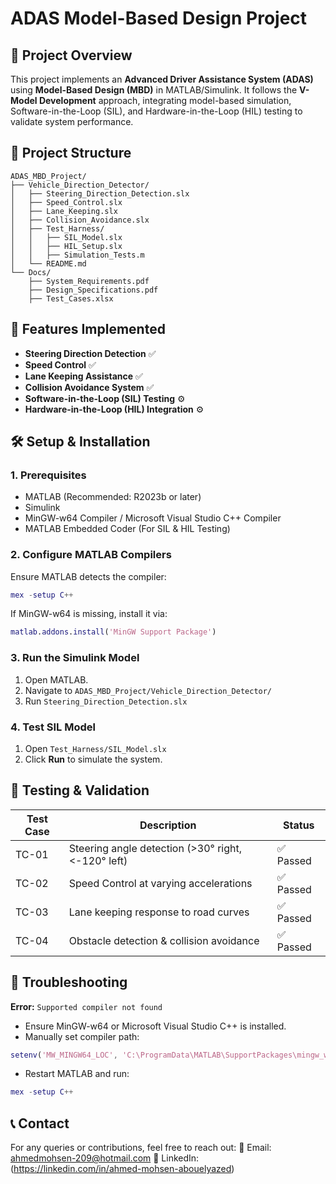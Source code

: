 # ADAS Model-Based Design Project

## 📌 Project Overview
This project implements an **Advanced Driver Assistance System (ADAS)** using **Model-Based Design (MBD)** in MATLAB/Simulink. It follows the **V-Model Development** approach, integrating model-based simulation, Software-in-the-Loop (SIL), and Hardware-in-the-Loop (HIL) testing to validate system performance.

## 📂 Project Structure
```
ADAS_MBD_Project/
├── Vehicle_Direction_Detector/
│   ├── Steering_Direction_Detection.slx
│   ├── Speed_Control.slx
│   ├── Lane_Keeping.slx
│   ├── Collision_Avoidance.slx
│   ├── Test_Harness/
│   │   ├── SIL_Model.slx
│   │   ├── HIL_Setup.slx
│   │   ├── Simulation_Tests.m
│   └── README.md
└── Docs/
    ├── System_Requirements.pdf
    ├── Design_Specifications.pdf
    ├── Test_Cases.xlsx
```

## 🚗 Features Implemented
- **Steering Direction Detection** ✅
- **Speed Control** ✅
- **Lane Keeping Assistance** ✅
- **Collision Avoidance System** ✅
- **Software-in-the-Loop (SIL) Testing** ⚙️
- **Hardware-in-the-Loop (HIL) Integration** ⚙️

## 🛠️ Setup & Installation
### **1. Prerequisites**
- MATLAB (Recommended: R2023b or later)
- Simulink
- MinGW-w64 Compiler / Microsoft Visual Studio C++ Compiler
- MATLAB Embedded Coder (For SIL & HIL Testing)

### **2. Configure MATLAB Compilers**
Ensure MATLAB detects the compiler:
```matlab
mex -setup C++
```
If MinGW-w64 is missing, install it via:
```matlab
matlab.addons.install('MinGW Support Package')
```

### **3. Run the Simulink Model**
1. Open MATLAB.
2. Navigate to `ADAS_MBD_Project/Vehicle_Direction_Detector/`
3. Run `Steering_Direction_Detection.slx`

### **4. Test SIL Model**
1. Open `Test_Harness/SIL_Model.slx`
2. Click **Run** to simulate the system.

## 🧪 Testing & Validation
| Test Case | Description | Status |
|-----------|------------|--------|
| TC-01 | Steering angle detection (>30° right, <-120° left) | ✅ Passed |
| TC-02 | Speed Control at varying accelerations | ✅ Passed |
| TC-03 | Lane keeping response to road curves | ✅ Passed |
| TC-04 | Obstacle detection & collision avoidance | ✅ Passed |

## 📌 Troubleshooting
**Error:** `Supported compiler not found`
- Ensure MinGW-w64 or Microsoft Visual Studio C++ is installed.
- Manually set compiler path:
```matlab
setenv('MW_MINGW64_LOC', 'C:\ProgramData\MATLAB\SupportPackages\mingw_w64')
```
- Restart MATLAB and run:
```matlab
mex -setup C++
```

## 📞 Contact
For any queries or contributions, feel free to reach out:
📧 Email: ahmedmohsen-209@hotmail.com
💼 LinkedIn: (https://linkedin.com/in/ahmed-mohsen-abouelyazed)

